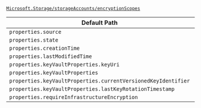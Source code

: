 [`Microsoft.Storage/storageAccounts/encryptionScopes`](https://docs.microsoft.com/en-us/azure/templates/microsoft.storage/storageaccounts/encryptionscopes)

| Default Path | Alias |
|---|---|
| `properties.source` | `Microsoft.Storage/storageAccounts/encryptionScopes/source` |
| `properties.state` | `Microsoft.Storage/storageAccounts/encryptionScopes/state` |
| `properties.creationTime` | `Microsoft.Storage/storageAccounts/encryptionScopes/creationTime` |
| `properties.lastModifiedTime` | `Microsoft.Storage/storageAccounts/encryptionScopes/lastModifiedTime` |
| `properties.keyVaultProperties.keyUri` | `Microsoft.Storage/storageAccounts/encryptionScopes/keyVaultProperties.keyUri` |
| `properties.keyVaultProperties` | `Microsoft.Storage/storageAccounts/encryptionScopes/keyVaultProperties` |
| `properties.keyVaultProperties.currentVersionedKeyIdentifier` | `Microsoft.Storage/storageAccounts/encryptionScopes/keyVaultProperties.currentVersionedKeyIdentifier` |
| `properties.keyVaultProperties.lastKeyRotationTimestamp` | `Microsoft.Storage/storageAccounts/encryptionScopes/keyVaultProperties.lastKeyRotationTimestamp` |
| `properties.requireInfrastructureEncryption` | `Microsoft.Storage/storageAccounts/encryptionScopes/requireInfrastructureEncryption` |

